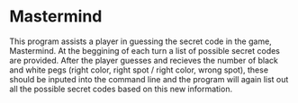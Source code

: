 # Mastermind
This program assists a player in guessing the secret code in the game, Mastermind.
At the beggining of each turn a list of possible secret codes are provided.
After the player guesses and recieves the number of black and white pegs (right color, right spot / right color, wrong spot),
these should be inputed into the command line and the program will again list out all the possible secret codes
based on this new information.
